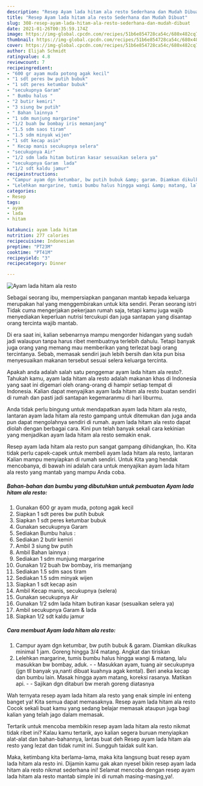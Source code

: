 ```yaml
---
description: "Resep Ayam lada hitam ala resto Sederhana dan Mudah Dibuat"
title: "Resep Ayam lada hitam ala resto Sederhana dan Mudah Dibuat"
slug: 308-resep-ayam-lada-hitam-ala-resto-sederhana-dan-mudah-dibuat
date: 2021-01-26T00:35:59.174Z
image: https://img-global.cpcdn.com/recipes/51b6e854728ca54c/680x482cq70/ayam-lada-hitam-ala-resto-foto-resep-utama.jpg
thumbnail: https://img-global.cpcdn.com/recipes/51b6e854728ca54c/680x482cq70/ayam-lada-hitam-ala-resto-foto-resep-utama.jpg
cover: https://img-global.cpcdn.com/recipes/51b6e854728ca54c/680x482cq70/ayam-lada-hitam-ala-resto-foto-resep-utama.jpg
author: Elijah Schmidt
ratingvalue: 4.8
reviewcount: 7
recipeingredient:
- "600 gr ayam muda potong agak kecil"
- "1 sdt peres bw putih bubuk"
- "1 sdt peres ketumbar bubuk"
- "secukupnya Garam"
- " Bumbu halus "
- "2 butir kemiri"
- "3 siung bw putih"
- " Bahan lainnya "
- "1 sdm munjung margarine"
- "1/2 buah bw bombay iris memanjang"
- "1.5 sdm saos tiram"
- "1.5 sdm minyak wijen"
- "1 sdt kecap asin"
- " Kecap manis secukupnya selera"
- "secukupnya Air"
- "1/2 sdm lada hitam butiran kasar sesuaikan selera ya"
- "secukupnya Garam  lada"
- "1/2 sdt kaldu jamur"
recipeinstructions:
- "Campur ayam dgn ketumbar, bw putih bubuk &amp; garam. Diamkan dikulkas minimal 1 jam. Goreng hingga 3/4 matang. Angkat dan tiriskan"
- "Lelehkan margarine, tumis bumbu halus hingga wangi &amp; matang, lalu masukkan bw bombay, aduk.   Masukkan ayam, tuang air secukupnya (jgn tll banyak ya,nanti dibuat kuahnya agak kental). Beri aneka kecap dan bumbu lain. Masak hingga ayam matang, koreksi rasanya. Matikan api.   Sajikan dgn ditaburi bw merah goreng diatasnya"
categories:
- Resep
tags:
- ayam
- lada
- hitam

katakunci: ayam lada hitam 
nutrition: 277 calories
recipecuisine: Indonesian
preptime: "PT23M"
cooktime: "PT41M"
recipeyield: "3"
recipecategory: Dinner

---
```



![Ayam lada hitam ala resto](https://img-global.cpcdn.com/recipes/51b6e854728ca54c/680x482cq70/ayam-lada-hitam-ala-resto-foto-resep-utama.jpg)

Sebagai seorang ibu, mempersiapkan panganan mantab kepada keluarga merupakan hal yang menggembirakan untuk kita sendiri. Peran seorang istri Tidak cuma mengerjakan pekerjaan rumah saja, tetapi kamu juga wajib menyediakan keperluan nutrisi tercukupi dan juga santapan yang disantap orang tercinta wajib mantab.

Di era  saat ini, kalian sebenarnya mampu mengorder hidangan yang sudah jadi walaupun tanpa harus ribet membuatnya terlebih dahulu. Tetapi banyak juga orang yang memang mau memberikan yang terlezat bagi orang tercintanya. Sebab, memasak sendiri jauh lebih bersih dan kita pun bisa menyesuaikan makanan tersebut sesuai selera keluarga tercinta. 



Apakah anda adalah salah satu penggemar ayam lada hitam ala resto?. Tahukah kamu, ayam lada hitam ala resto adalah makanan khas di Indonesia yang saat ini digemari oleh orang-orang di hampir setiap tempat di Indonesia. Kalian dapat menyajikan ayam lada hitam ala resto buatan sendiri di rumah dan pasti jadi santapan kegemaranmu di hari liburmu.

Anda tidak perlu bingung untuk mendapatkan ayam lada hitam ala resto, lantaran ayam lada hitam ala resto gampang untuk ditemukan dan juga anda pun dapat mengolahnya sendiri di rumah. ayam lada hitam ala resto dapat diolah dengan berbagai cara. Kini pun telah banyak sekali cara kekinian yang menjadikan ayam lada hitam ala resto semakin enak.

Resep ayam lada hitam ala resto pun sangat gampang dihidangkan, lho. Kita tidak perlu capek-capek untuk membeli ayam lada hitam ala resto, lantaran Kalian mampu menyiapkan di rumah sendiri. Untuk Kita yang hendak mencobanya, di bawah ini adalah cara untuk menyajikan ayam lada hitam ala resto yang mantab yang mampu Anda coba.

<!--inarticleads1-->

##### Bahan-bahan dan bumbu yang dibutuhkan untuk pembuatan Ayam lada hitam ala resto:

1. Gunakan 600 gr ayam muda, potong agak kecil
1. Siapkan 1 sdt peres bw putih bubuk
1. Siapkan 1 sdt peres ketumbar bubuk
1. Gunakan secukupnya Garam
1. Sediakan  Bumbu halus :
1. Sediakan 2 butir kemiri
1. Ambil 3 siung bw putih
1. Ambil  Bahan lainnya :
1. Sediakan 1 sdm munjung margarine
1. Gunakan 1/2 buah bw bombay, iris memanjang
1. Sediakan 1.5 sdm saos tiram
1. Sediakan 1.5 sdm minyak wijen
1. Siapkan 1 sdt kecap asin
1. Ambil  Kecap manis, secukupnya (selera)
1. Gunakan secukupnya Air
1. Gunakan 1/2 sdm lada hitam butiran kasar (sesuaikan selera ya)
1. Ambil secukupnya Garam &amp; lada
1. Siapkan 1/2 sdt kaldu jamur




<!--inarticleads2-->

##### Cara membuat Ayam lada hitam ala resto:

1. Campur ayam dgn ketumbar, bw putih bubuk &amp; garam. Diamkan dikulkas minimal 1 jam. Goreng hingga 3/4 matang. Angkat dan tiriskan
1. Lelehkan margarine, tumis bumbu halus hingga wangi &amp; matang, lalu masukkan bw bombay, aduk.  -  - Masukkan ayam, tuang air secukupnya (jgn tll banyak ya,nanti dibuat kuahnya agak kental). Beri aneka kecap dan bumbu lain. Masak hingga ayam matang, koreksi rasanya. Matikan api.  -  - Sajikan dgn ditaburi bw merah goreng diatasnya




Wah ternyata resep ayam lada hitam ala resto yang enak simple ini enteng banget ya! Kita semua dapat memasaknya. Resep ayam lada hitam ala resto Cocok sekali buat kamu yang sedang belajar memasak ataupun juga bagi kalian yang telah jago dalam memasak.

Tertarik untuk mencoba membikin resep ayam lada hitam ala resto nikmat tidak ribet ini? Kalau kamu tertarik, ayo kalian segera buruan menyiapkan alat-alat dan bahan-bahannya, lantas buat deh Resep ayam lada hitam ala resto yang lezat dan tidak rumit ini. Sungguh taidak sulit kan. 

Maka, ketimbang kita berlama-lama, maka kita langsung buat resep ayam lada hitam ala resto ini. Dijamin kamu gak akan nyesel bikin resep ayam lada hitam ala resto nikmat sederhana ini! Selamat mencoba dengan resep ayam lada hitam ala resto mantab simple ini di rumah masing-masing,ya!.

